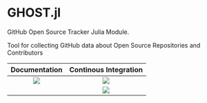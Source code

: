 # GHOST.jl

GitHub Open Source Tracker Julia Module.

Tool for collecting GitHub data about Open Source Repositories and Contributors

| **Documentation** | **Continous Integration** |
|:-----------------:|:-------------------------:|
| [![][ddi]][ddu]   | [![][bsi]][bsu]           |
|                   | [![][cci]][ccu]           |

[bsi]: https://github.com/uva-bi-sdad/GHOST.jl/workflows/CI/badge.svg
[bsu]: https://github.com/uva-bi-sdad/GHOST.jl/actions?workflow=CI
[cci]: https://codecov.io/gh/uva-bi-sdad/GHOST.jl/branch/main/graph/badge.svg?token=O8VM0Vr7e2
[ccu]: https://codecov.io/gh/uva-bi-sdad/GHOST.jl
[ddi]: https://img.shields.io/badge/docs-dev-blue?style=plastic
[ddu]: https://uva-bi-sdad.github.io/GHOST.jl/dev/

